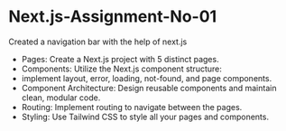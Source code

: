 # Next.js-Assignment-No-01
Created a navigation bar with the help of next.js
<ul>
  <li>Pages: Create a Next.js project with 5 distinct pages.</li>

<li>Components: Utilize the Next.js component structure:</li>

<li>implement layout, error, loading, not-found, and page components.</li>

<li>Component Architecture: Design reusable components and maintain clean, modular code.</li>

<li>Routing: Implement routing to navigate between the pages.</li>

<li>Styling: Use Tailwind CSS to style all your pages and components.</li>
</ul>

